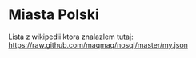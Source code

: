 Miasta Polski
=============

Lista z wikipedii ktora znalazlem tutaj:
https://raw.github.com/maqmaq/nosql/master/my.json
